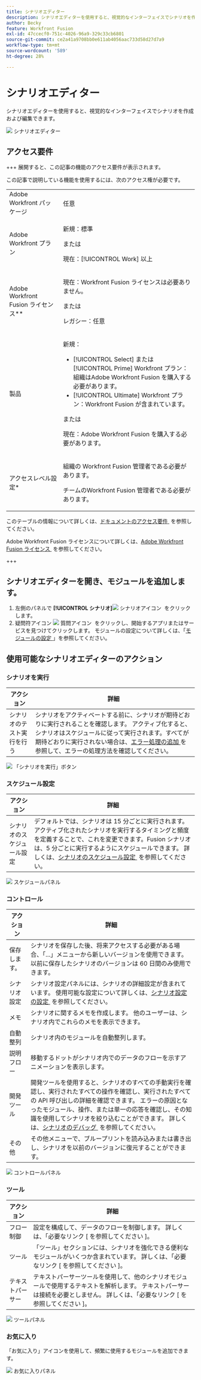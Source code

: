 ```yaml
---
title: シナリオエディター
description: シナリオエディターを使用すると、視覚的なインターフェイスでシナリオを作成および編集できます。
author: Becky
feature: Workfront Fusion
exl-id: 47ccecf0-751c-4026-96a9-329c33cb6801
source-git-commit: ce2a41a9708bb0e611ab4056aac733d58d27d7a9
workflow-type: tm+mt
source-wordcount: '589'
ht-degree: 28%

---
```


# シナリオエディター

シナリオエディターを使用すると、視覚的なインターフェイスでシナリオを作成および編集できます。

![&#x200B; シナリオエディター &#x200B;](assets/scenario-editor.jpg)

## アクセス要件

+++ 展開すると、この記事の機能のアクセス要件が表示されます。

この記事で説明している機能を使用するには、次のアクセス権が必要です。

<table style="table-layout:auto">
 <col> 
 <col> 
 <tbody> 
  <tr> 
   <td role="rowheader">Adobe Workfront パッケージ</td> 
   <td> <p>任意</p> </td> 
  </tr> 
  <tr data-mc-conditions=""> 
   <td role="rowheader">Adobe Workfront プラン</td> 
   <td> <p>新規：標準</p><p>または</p><p>現在：[!UICONTROL Work] 以上</p> </td> 
  </tr> 
  <tr> 
   <td role="rowheader">Adobe Workfront Fusion ライセンス**</td> 
   <td>
   <p>現在：Workfront Fusion ライセンスは必要ありません。</p>
   <p>または</p>
   <p>レガシー：任意 </p>
   </td> 
  </tr> 
  <tr> 
   <td role="rowheader">製品</td> 
   <td>
   <p>新規：</p> <ul><li>[!UICONTROL Select] または [!UICONTROL Prime] Workfront プラン：組織はAdobe Workfront Fusion を購入する必要があります。</li><li>[!UICONTROL Ultimate] Workfront プラン：Workfront Fusion が含まれています。</li></ul>
   <p>または</p>
   <p>現在：Adobe Workfront Fusion を購入する必要があります。</p>
   </td> 
  </tr>
  <tr data-mc-conditions=""> 
   <td role="rowheader">アクセスレベル設定*</td> 
   <td> 
     <p>組織の Workfront Fusion 管理者である必要があります。</p>
     <p>チームのWorkfront Fusion 管理者である必要があります。</p>
   </td> 
  </tr> 
   </td> 
  </tr> 
 </tbody> 
</table>

このテーブルの情報について詳しくは、[&#x200B; ドキュメントのアクセス要件 &#x200B;](/help/workfront-fusion/references/licenses-and-roles/access-level-requirements-in-documentation.md) を参照してください。

Adobe Workfront Fusion ライセンスについて詳しくは、[Adobe Workfront Fusion ライセンス &#x200B;](/help/workfront-fusion/set-up-and-manage-workfront-fusion/licensing-operations-overview/license-automation-vs-integration.md) を参照してください。

+++

## シナリオエディターを開き、モジュールを追加します。

1. 左側のパネルで **[!UICONTROL シナリオ]**![&#x200B; シナリオアイコン &#x200B;](assets/scenarios-icon.png) をクリックします。
1. 疑問符アイコン ![&#x200B; 質問アイコン &#x200B;](assets/question-mark-full-size.png) をクリックし、開始するアプリまたはサービスを見つけてクリックします。 モジュールの設定について詳しくは、「[&#x200B; モジュールの設定 &#x200B;](/help/workfront-fusion/create-scenarios/add-modules/configure-a-modules-settings.md)」を参照してください。

## 使用可能なシナリオエディターのアクション

### シナリオを実行

| アクション | 詳細 |
|----------|----------|
| シナリオのテスト実行を行う | シナリオをアクティベートする前に、シナリオが期待どおりに実行されることを確認します。 アクティブ化すると、シナリオはスケジュールに従って実行されます。すべてが期待どおりに実行されない場合は、[&#x200B; エラー処理の追加 &#x200B;](/help/workfront-fusion/create-scenarios/config-error-handling/error-handling.md) を参照して、エラーの処理方法を確認してください。 |

![&#x200B; 「シナリオを実行」ボタン &#x200B;](assets/run-your-scenario.png)

### スケジュール設定

| アクション | 詳細 |
|----------|----------|
| シナリオのスケジュール設定 | デフォルトでは、シナリオは 15 分ごとに実行されます。アクティブ化されたシナリオを実行するタイミングと頻度を定義することで、これを変更できます。Fusion シナリオは、5 分ごとに実行するようにスケジュールできます。 詳しくは、[&#x200B; シナリオのスケジュール設定 &#x200B;](/help/workfront-fusion/create-scenarios/config-scenarios-settings/schedule-a-scenario.md) を参照してください。 |

![&#x200B; スケジュールパネル &#x200B;](assets/scheduling-scenario-editor.png)

### コントロール

| アクション | 詳細 |
|----------|----------|
| 保存します。 | シナリオを保存した後、将来アクセスする必要がある場合、「...」メニューから新しいバージョンを使用できます。以前に保存したシナリオのバージョンは 60 日間のみ使用できます。 |
| シナリオ設定 | シナリオ設定パネルには、シナリオの詳細設定が含まれています。 使用可能な設定について詳しくは、[&#x200B; シナリオ設定の設定 &#x200B;](/help/workfront-fusion/create-scenarios/config-scenarios-settings/configure-scenario-settings.md) を参照してください。 |
| メモ | シナリオに関するメモを作成します。 他のユーザーは、シナリオ内でこれらのメモを表示できます。 |
| 自動整列 | シナリオ内のモジュールを自動整列します。 |
| 説明フロー | 移動するドットがシナリオ内でのデータのフローを示すアニメーションを表示します。 |
| 開発ツール | 開発ツールを使用すると、シナリオのすべての手動実行を確認し、実行されたすべての操作を確認し、実行されたすべての API 呼び出しの詳細を確認できます。 エラーの原因となったモジュール、操作、または単一の応答を確認し、その知識を使用してシナリオを絞り込むことができます。 詳しくは、[&#x200B; シナリオのデバッグ &#x200B;](/help/workfront-fusion/manage-scenarios/debug-a-scenario.md) を参照してください。 |
| その他 | その他メニューで、ブループリントを読み込みまたは書き出し、シナリオを以前のバージョンに復元することができます。 |

![&#x200B; コントロールパネル &#x200B;](assets/controls-editor-scenario.png)

### ツール

| アクション | 詳細 |
|----------|----------|
| フロー制御 | 設定を構成して、データのフローを制御します。 詳しくは、「必要なリンク [ を参照してください ]。 |
| ツール | 「ツール」セクションには、シナリオを強化できる便利なモジュールがいくつか含まれています。 詳しくは、「必要なリンク [ を参照してください ]。 |
| テキストパーサー | テキストパーサーツールを使用して、他のシナリオモジュールで使用するテキストを解析します。 テキストパーサーは接続を必要としません。 詳しくは、「必要なリンク [ を参照してください ]。 |

![&#x200B; ツールパネル &#x200B;](assets/tools-scenario-editor.png)

### お気に入り

「お気に入り」アイコンを使用して、頻繁に使用するモジュールを追加できます。

![&#x200B; お気に入りパネル &#x200B;](assets/favorites-scenario-editor.png)
